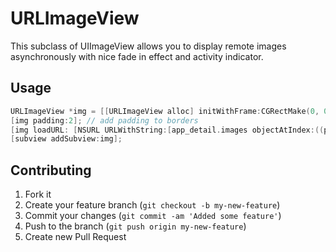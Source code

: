 # URLImageView

This subclass of UIImageView allows you to display remote images asynchronously with nice fade in effect and activity indicator.

## Usage

```objective-c
URLImageView *img = [[URLImageView alloc] initWithFrame:CGRectMake(0, 0, 200, 200)];
[img padding:2]; // add padding to borders
[img loadURL: [NSURL URLWithString:[app_detail.images objectAtIndex:((page-1)*3+ii)]]  ];
[subview addSubview:img];
```

## Contributing

1. Fork it
2. Create your feature branch (`git checkout -b my-new-feature`)
3. Commit your changes (`git commit -am 'Added some feature'`)
4. Push to the branch (`git push origin my-new-feature`)
5. Create new Pull Request